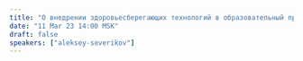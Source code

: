 ```yaml
---
title: "О внедрении здоровьесберегающих технологий в образовательный процесс"
date: "11 Mar 23 14:00 MSK"
draft: false
speakers: ["aleksey-severikov"]
---
```


